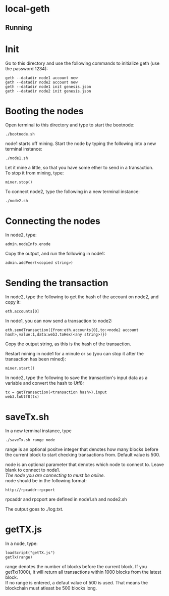 # local-geth
## Running
# Init 
Go to this directory and use the following commands to initialize geth (use the password 1234):
```
geth --datadir node1 account new
geth --datadir node2 account new
geth --datadir node1 init genesis.json
geth --datadir node2 init genesis.json
```

# Booting the nodes
Open terminal to this directory and type to start the bootnode:
```
./bootnode.sh
```

node1 starts off mining. Start the node by typing the following into a new terminal instance:
```
./node1.sh
```

Let it mine a little, so that you have some ether to send in a transaction.    
To stop it from mining, type:
```
miner.stop()
```

To connect node2, type the following in a new terminal instance:
```
./node2.sh
```

# Connecting the nodes
In node2, type: 
```
admin.nodeInfo.enode
```
Copy the output, and run the following in node1:
```
admin.addPeer(<copied string>)
```

# Sending the transaction
In node2, type the following to get the hash of the account on node2, and copy it:
```
eth.accounts[0]
```

In node1, you can now send a transaction to node2:
```
eth.sendTransaction({from:eth.accounts[0],to:<node2 account hash>,value:1,data:web3.toHex(<any string>)})
```

Copy the output string, as this is the hash of the transaction.

Restart mining in node1 for a minute or so (you can stop it after the transaction has been mined):
```
miner.start()
```

In node2, type the following to save the transaction's input data as a variable and convert the hash to Utf8:
```
tx = getTransaction(<transaction hash>).input
web3.toUtf8(tx)
```

##
# saveTx.sh
In a new terminal instance, type
```
./saveTx.sh range node
```
range is an optional positve integer that denotes how many blocks before the current block to start checking transactions from. Default value is 500.       
       
       
node is an optional parameter that denotes which node to connect to. Leave blank to connect to node1.    
*The node you are connecting to must be online.*        
node should be in the following format:
```
http://rpcaddr:rpcport
```
rpcaddr and rpcport are defined in node1.sh and node2.sh        

The output goes to ./log.txt.      
# getTX.js 
In a node, type:
```
loadScript("getTX.js")
getTx(range)
```
range denotes the number of blocks before the current block. If you getTx(1000), it will return all transactions within 1000 blocks from the latest block.   
If no range is entered, a defaut value of 500 is used. That means the blockchain must atleast be 500 blocks long.   


